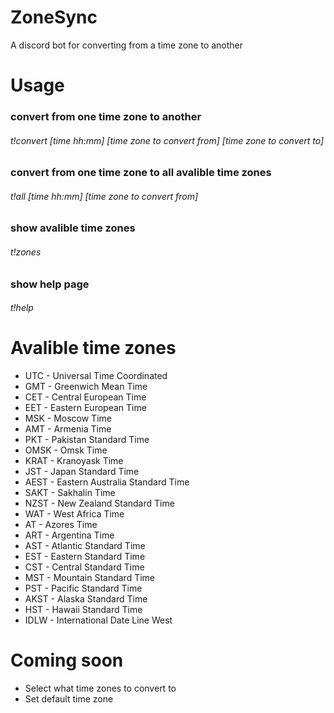 # ZoneSync
A discord bot for converting from a time zone to another


# Usage

<div>
  <h3> convert from one time zone to another </h3>
  <h6>t!convert [time hh:mm] [time zone to convert from] [time zone to convert to]</h6>
</div>

<div>
  <h3> convert from one time zone to all avalible time zones </h3>
  <h6>t!all [time hh:mm] [time zone to convert from]</h6>
</div>

<div>
  <h3> show avalible time zones </h3>
  <h6>t!zones</h6>
</div>

<div>
  <h3> show help page </h3>
  <h6>t!help</h6>
</div>

<h1>Avalible time zones</h1> 

<ul> 
  <li>UTC - Universal Time Coordinated </li>
  <li>GMT - Greenwich Mean Time </li>
  <li>CET - Central European Time </li>
  <li>EET - Eastern European Time </li>
  <li>MSK - Moscow Time </li>
  <li>AMT - Armenia Time </li>
  <li>PKT - Pakistan Standard Time </li>
  <li>OMSK - Omsk Time </li>
  <li>KRAT - Kranoyask Time </li>
  <li>JST - Japan Standard Time </li>
  <li>AEST - Eastern Australia Standard Time </li>
  <li>SAKT - Sakhalin Time </li>
  <li>NZST - New Zealand Standard Time </li>
  <li>WAT - West Africa Time </li>
  <li>AT - Azores Time </li>
  <li>ART - Argentina Time </li>
  <li>AST - Atlantic Standard Time </li>
  <li>EST - Eastern Standard Time </li>
  <li>CST - Central Standard Time </li>
  <li>MST - Mountain Standard Time </li>
  <li>PST - Pacific Standard Time </li>
  <li>AKST - Alaska Standard Time </li>
  <li>HST - Hawaii Standard Time </li>
  <li>IDLW - International Date Line West </li>
  </ul>

<h1>Coming soon</h1>
<ul>
  <li> Select what time zones to convert to </li>
  <li> Set default time zone</li>
</ul>
